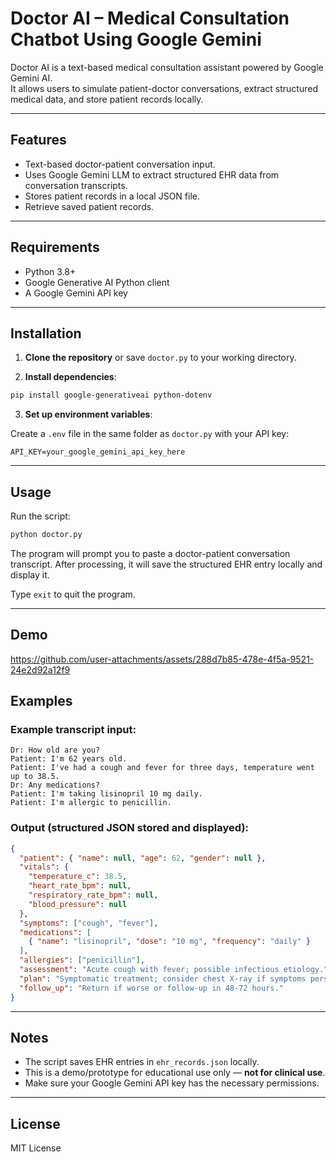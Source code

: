 # Doctor AI – Medical Consultation Chatbot Using Google Gemini

Doctor AI is a text-based medical consultation assistant powered by Google Gemini AI.  
It allows users to simulate patient-doctor conversations, extract structured medical data, and store patient records locally.

---

## Features

- Text-based doctor-patient conversation input.
- Uses Google Gemini LLM to extract structured EHR data from conversation transcripts.
- Stores patient records in a local JSON file.
- Retrieve saved patient records.

---

## Requirements

- Python 3.8+
- Google Generative AI Python client
- A Google Gemini API key

---

## Installation

1. **Clone the repository** or save `doctor.py` to your working directory.

2. **Install dependencies**:

```bash
pip install google-generativeai python-dotenv
```

3. **Set up environment variables**:

Create a `.env` file in the same folder as `doctor.py` with your API key:

```env
API_KEY=your_google_gemini_api_key_here
```

---

## Usage

Run the script:

```bash
python doctor.py
```

The program will prompt you to paste a doctor-patient conversation transcript.
After processing, it will save the structured EHR entry locally and display it.

Type `exit` to quit the program.

---

## Demo

https://github.com/user-attachments/assets/288d7b85-478e-4f5a-9521-24e2d92a12f9

## Examples

### Example transcript input:

```
Dr: How old are you?
Patient: I'm 62 years old.
Patient: I've had a cough and fever for three days, temperature went up to 38.5.
Dr: Any medications?
Patient: I'm taking lisinopril 10 mg daily.
Patient: I'm allergic to penicillin.
```

### Output (structured JSON stored and displayed):

```json
{
  "patient": { "name": null, "age": 62, "gender": null },
  "vitals": {
    "temperature_c": 38.5,
    "heart_rate_bpm": null,
    "respiratory_rate_bpm": null,
    "blood_pressure": null
  },
  "symptoms": ["cough", "fever"],
  "medications": [
    { "name": "lisinopril", "dose": "10 mg", "frequency": "daily" }
  ],
  "allergies": ["penicillin"],
  "assessment": "Acute cough with fever; possible infectious etiology.",
  "plan": "Symptomatic treatment; consider chest X-ray if symptoms persist or worsen; consider antipyretic.",
  "follow_up": "Return if worse or follow-up in 48-72 hours."
}
```

---

## Notes

- The script saves EHR entries in `ehr_records.json` locally.
- This is a demo/prototype for educational use only — **not for clinical use**.
- Make sure your Google Gemini API key has the necessary permissions.

---

## License

MIT License
